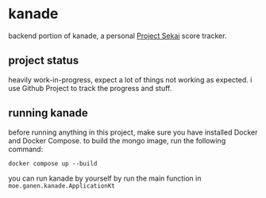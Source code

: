 # kanade

backend portion of kanade, a personal [Project Sekai](https://twitter.com/pj_sekai) score tracker.

## project status

heavily work-in-progress, expect a lot of things not working as expected. i use Github Project to track the progress and
stuff.

## running kanade

before running anything in this project, make sure you have installed Docker and Docker Compose.
to build the mongo image, run the following command:

    docker compose up --build  

you can run kanade by yourself by run the main function in `moe.ganen.kanade.ApplicationKt`
